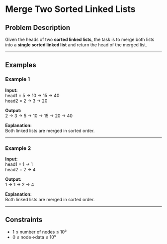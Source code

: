 # Merge Two Sorted Linked Lists

## Problem Description
Given the heads of two **sorted linked lists**, the task is to merge both lists into a **single sorted linked list** and return the head of the merged list.

---

## Examples

### Example 1
**Input:**  
head1 = 5 -> 10 -> 15 -> 40  
head2 = 2 -> 3 -> 20  

**Output:**  
2 -> 3 -> 5 -> 10 -> 15 -> 20 -> 40  

**Explanation:**  
Both linked lists are merged in sorted order.

---

### Example 2
**Input:**  
head1 = 1 -> 1  
head2 = 2 -> 4  

**Output:**  
1 -> 1 -> 2 -> 4  

**Explanation:**  
Both linked lists are merged in sorted order.

---

## Constraints
- 1 ≤ number of nodes ≤ 10³  
- 0 ≤ node->data ≤ 10⁵  

